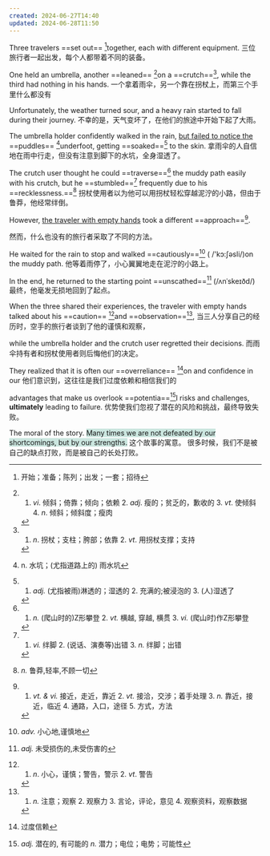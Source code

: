 ```yaml
---
created: 2024-06-27T14:40
updated: 2024-06-28T11:50
---
```

Three travelers ==set out== [^1]together, each with different equipment.
三位旅行者一起出发，每个人都带着不同的装备。

One held an umbrella, another ==leaned== [^2]on a ==crutch==[^3], while the third had nothing in his hands.
一个拿着雨伞，另一个靠在拐杖上，而第三个手里什么都没有

Unfortunately, the weather turned sour, and a heavy rain started to fall during their journey.
不幸的是，天气变坏了，在他们的旅途中开始下起了大雨。

The umbrella holder confidently walked in the rain, <u>but failed to notice the </u>==puddles== [^4]underfoot, getting ==soaked==[^5] to the skin.
拿雨伞的人自信地在雨中行走，但没有注意到脚下的水坑，全身湿透了。

The crutch user thought he could ==traverse==[^6] the muddy path easily with his crutch, but he ==stumbled==[^7] frequently due to his ==recklessness.==[^8]
拐杖使用者以为他可以用拐杖轻松穿越泥泞的小路，但由于鲁莽，他经常绊倒。

However, <u>the traveler with empty hands</u> took a different ==approach==[^9].

然而，什么也没有的旅行者采取了不同的方法。

He waited for the rain to stop and walked ==cautiously==[^10] ( /'kɔ:ʃəsli/)on the muddy path.
他等着雨停了，小心翼翼地走在泥泞的小路上。

In the end, he returned to the starting point ==unscathed==[^11] (/ʌnˈskeɪðd/)
最终，他毫发无损地回到了起点。 

When the three shared their experiences, the traveler with empty hands talked about his ==caution== [^12]and ==observation==[^13],
当三人分享自己的经历时，空手的旅行者谈到了他的谨慎和观察，

while the umbrella holder and the crutch user regretted their decisions.
而雨伞持有者和拐杖使用者则后悔他们的决定。

They realized that it is often our ==overreliance== [^14]on and confidence in our 
他们意识到，这往往是我们过度依赖和相信我们的 

advantages that make us overlook ==potentia==[^15]l risks and challenges, **ultimately** leading to failure.
优势使我们忽视了潜在的风险和挑战，最终导致失败。

The moral of the story.
<span style="background:rgba(3, 135, 102, 0.2)">Many times we are not defeated by our shortcomings, but by our strengths.</span>
这个故事的寓意。
很多时候，我们不是被自己的缺点打败，而是被自己的长处打败。


[^1]: 开始；准备；陈列；出发；一套；招待

[^2]: 1. *vi*. 倾斜；倚靠；倾向；依赖 2. *adj*. 瘦的；贫乏的，歉收的 3. *vt*. 使倾斜 4. *n*. 倾斜；倾斜度；瘦肉

[^3]: 1. *n*. 拐杖；支柱；胯部；依靠 2. *vt*. 用拐杖支撑；支持

[^4]: n. 水坑；(尤指道路上的) 雨水坑

[^5]: 1. _adj._ (尤指被雨)淋透的；湿透的 2. 充满的;被浸泡的 3. (人)湿透了

[^6]: 1. _n._ (爬山时的)Z形攀登 2. _vt._ 横越, 穿越, 横贯 3. _vi._ (爬山时)作Z形攀登
[^7]: 1. _vi._ 绊脚 2. (说话、演奏等)出错 3. _n._ 绊脚；出错

[^8]: _n._ 鲁莽,轻率,不顾一切

[^9]: 1. _vt. & vi._ 接近，走近，靠近 2. _vt._ 接洽，交涉；着手处理 3. _n._ 靠近，接近，临近 4. 通路，入口，途径 5. 方式，方法

[^10]: _adv._ 小心地,谨慎地

[^11]: _adj._ 未受损伤的,未受伤害的

[^12]: 1. *n*. 小心，谨慎；警告，警示 2. *vt*. 警告

[^13]: 1. _n._ 注意；观察 2. 观察力 3. 言论，评论，意见 4. 观察资料，观察数据

[^14]:  过度信赖 

[^15]: _adj._ 潜在的, 有可能的   _n._ 潜力；电位；电势；可能性
